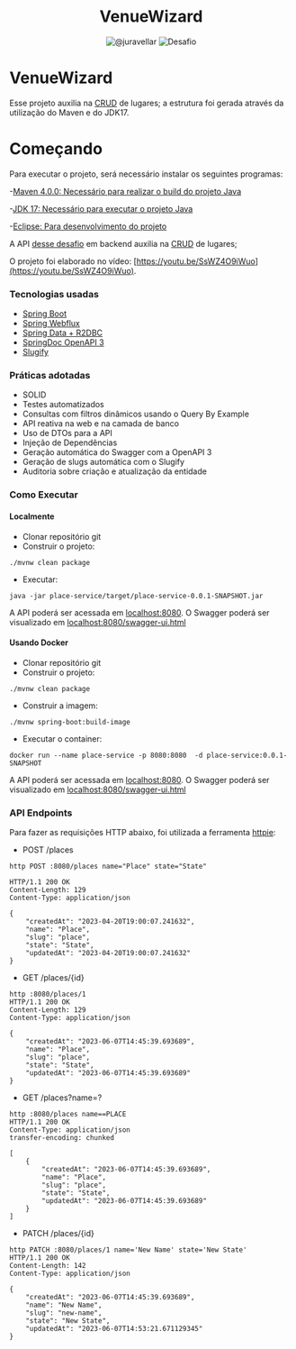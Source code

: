  
<h1 align="center">
  VenueWizard
</h1>

<p align="center">
 <img src="[https://img.shields.io/static/v1?label=GitHub&message=@juravellar&color=66cdaa&labelColor=006400](https://github.com/juravellar?tab=repositories)" alt="@juravellar" />
 <img src="[https://img.shields.io/static/v1?label=Tipo&message=Desafio&color=66cdaa&labelColor=006400](https://github.com/RocketBus/quero-ser-clickbus/tree/master/testes/backend-developer)" alt="Desafio" />
</p>

# VenueWizard
Esse projeto auxilia na [CRUD](https://developer.mozilla.org/pt-BR/docs/Glossary/CRUD)  de lugares; a estrutura foi gerada através da utilização do Maven e do JDK17.

# Começando

 Para executar o projeto, será necessário instalar os seguintes programas:
 
-[Maven 4.0.0: Necessário para realizar o build do projeto Java](https://maven.apache.org/index.html)

-[JDK 17: Necessário para executar o projeto Java](https://www.oracle.com/java/technologies/downloads/#java17)

-[Eclipse: Para desenvolvimento do projeto](https://www.eclipse.org/downloads/packages/release/oxygen/3a/eclipse-ide-java-ee-developers)

A API [desse desafio](https://github.com/RocketBus/quero-ser-clickbus/tree/master/testes/backend-developer) em backend auxilia 
na [CRUD](https://developer.mozilla.org/pt-BR/docs/Glossary/CRUD) 
de lugares;

O projeto foi elaborado no vídeo: [https://youtu.be/SsWZ4O9iWuo](https://youtu.be/SsWZ4O9iWuo).

### Tecnologias usadas

- [Spring Boot](https://spring.io/projects/spring-boot)
- [Spring Webflux](https://docs.spring.io/spring-framework/reference/web/webflux.html)
- [Spring Data + R2DBC](https://docs.spring.io/spring-framework/reference/data-access/r2dbc.html)
- [SpringDoc OpenAPI 3](https://springdoc.org/v2/#spring-webflux-support)
- [Slugify](https://github.com/slugify/slugify)

### Práticas adotadas

- SOLID
- Testes automatizados
- Consultas com filtros dinâmicos usando o Query By Example
- API reativa na web e na camada de banco
- Uso de DTOs para a API
- Injeção de Dependências
- Geração automática do Swagger com a OpenAPI 3
- Geração de slugs automática com o Slugify
- Auditoria sobre criação e atualização da entidade

### Como Executar

#### Localmente
- Clonar repositório git
- Construir o projeto:
```
./mvnw clean package
```
- Executar:
```
java -jar place-service/target/place-service-0.0.1-SNAPSHOT.jar
```

A API poderá ser acessada em [localhost:8080](http://localhost:8080).
O Swagger poderá ser visualizado em [localhost:8080/swagger-ui.html](http://localhost:8080/swagger-ui.html)

#### Usando Docker

- Clonar repositório git
- Construir o projeto:
```
./mvnw clean package
```
- Construir a imagem:
```
./mvnw spring-boot:build-image
```
- Executar o container:
```
docker run --name place-service -p 8080:8080  -d place-service:0.0.1-SNAPSHOT
```

A API poderá ser acessada em [localhost:8080](http://localhost:8080).
O Swagger poderá ser visualizado em [localhost:8080/swagger-ui.html](http://localhost:8080/swagger-ui.html)

### API Endpoints

Para fazer as requisições HTTP abaixo, foi utilizada a ferramenta [httpie](https://httpie.io):

- POST /places
```
http POST :8080/places name="Place" state="State"

HTTP/1.1 200 OK
Content-Length: 129
Content-Type: application/json

{
    "createdAt": "2023-04-20T19:00:07.241632",
    "name": "Place",
    "slug": "place",
    "state": "State",
    "updatedAt": "2023-04-20T19:00:07.241632"
}
```

- GET /places/{id}
```
http :8080/places/1
HTTP/1.1 200 OK
Content-Length: 129
Content-Type: application/json

{
    "createdAt": "2023-06-07T14:45:39.693689",
    "name": "Place",
    "slug": "place",
    "state": "State",
    "updatedAt": "2023-06-07T14:45:39.693689"
} 
```

- GET /places?name=?
```
http :8080/places name==PLACE
HTTP/1.1 200 OK
Content-Type: application/json
transfer-encoding: chunked

[
    {
        "createdAt": "2023-06-07T14:45:39.693689",
        "name": "Place",
        "slug": "place",
        "state": "State",
        "updatedAt": "2023-06-07T14:45:39.693689"
    }
]
```

- PATCH /places/{id}
```
http PATCH :8080/places/1 name='New Name' state='New State'
HTTP/1.1 200 OK
Content-Length: 142
Content-Type: application/json

{
    "createdAt": "2023-06-07T14:45:39.693689",
    "name": "New Name",
    "slug": "new-name",
    "state": "New State",
    "updatedAt": "2023-06-07T14:53:21.671129345"
}
```
